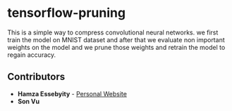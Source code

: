 # tensorflow-pruning


This is a simple way to compress convolutional neural networks. we first train the model on MNIST dataset and after that we evaluate non important weights on the model and we prune those weights and retrain the model to regain accuracy. 


## Contributors

* **Hamza Essebyity** - [Personal Website](https://hamza-essebyity.me)
* **Son Vu**  

